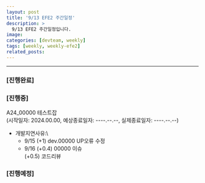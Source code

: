 ```yaml
---
layout: post
title: '9/13 EFE2 주간일정'
description: >
  9/13 EFE2 주간일정입니다.
image: 
categories: [devteam, weekly]
tags: [weekly, weekly-efe2]
related_posts:
---
```

---

### [진행완료]

### [진행중]

A24_00000 테스트잡 \
(시작일자: 2024.00.00, 예상종료일자: ----.--.--, 실제종료일자: ----.--.--)

- 개발지연사유:\
  - 9/15 (+1) dev.00000 UP오류 수정
  - 9/16 (+0.4) 00000 이슈 \
         (+0.5) 코드리뷰

### [진행예정]

